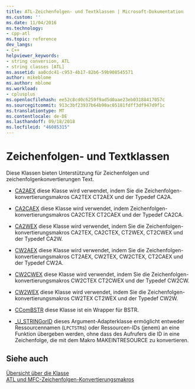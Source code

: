 ```yaml
---
title: ATL-Zeichenfolgen- und Textklassen | Microsoft-Dokumentation
ms.custom: ''
ms.date: 11/04/2016
ms.technology:
- cpp-atl
ms.topic: reference
dev_langs:
- C++
helpviewer_keywords:
- string conversion, ATL
- string classes [ATL]
ms.assetid: aa0cdc41-c953-4b17-82b6-59b908545571
author: mikeblome
ms.author: mblome
ms.workload:
- cplusplus
ms.openlocfilehash: ee52c8cd0c6259f9ad5d0aae23eb03188417057c
ms.sourcegitcommit: 913c3bf23937b64b90ac05181fdff3df947d9f1c
ms.translationtype: MT
ms.contentlocale: de-DE
ms.lasthandoff: 09/18/2018
ms.locfileid: "46085315"
---
```

# <a name="string-and-text-classes"></a>Zeichenfolgen- und Textklassen

Diese Klassen bieten Unterstützung für Zeichenfolgen und zeichenfolgenkonvertierungen Text.

- [CA2AEX](../atl/reference/ca2aex-class.md) diese Klasse wird verwendet, indem Sie die Zeichenfolgen-konvertierungsmakros CA2TEX CT2AEX und der Typedef CA2A.

- [CA2CAEX](../atl/reference/ca2caex-class.md) diese Klasse wird verwendet, indem Zeichenfolgen-konvertierungsmakros CA2CTEX CT2CAEX und der Typedef CA2CA.

- [CA2WEX](../atl/reference/ca2wex-class.md) diese Klasse wird verwendet, indem Sie die Zeichenfolgen-konvertierungsmakros CA2TEX, CA2CTEX, CT2WEX, CT2CWEX und der Typedef CA2W.

- [CW2AEX](../atl/reference/cw2aex-class.md) diese Klasse wird verwendet, indem Sie die Zeichenfolgen-konvertierungsmakros CT2AEX, CW2TEX, CW2CTEX, CT2CAEX und der Typedef CW2A.

- [CW2CWEX](../atl/reference/cw2cwex-class.md) diese Klasse wird verwendet, indem Sie die Zeichenfolgen-konvertierungsmakros CW2CTEX CT2CWEX und der Typedef CW2CW.

- [CW2WEX](../atl/reference/cw2wex-class.md) diese Klasse wird verwendet, indem Sie die Zeichenfolgen-konvertierungsmakros CW2TEX CT2WEX und der Typedef CW2W.

- [CComBSTR](../atl/reference/ccombstr-class.md) diese Klasse ist ein Wrapper für BSTR.

- [_U_STRINGorID](../atl/reference/u-stringorid-class.md) dieses Argument-Adapterklasse ermöglicht entweder Ressourcennamen (`LPCTSTR`s) oder Ressourcen-IDs (jenem) an eine Funktion übergeben werden, ohne dass des Aufrufers die ID in eine Zeichenfolge, die mit dem Makro MAKEINTRESOURCE zu konvertieren.

## <a name="see-also"></a>Siehe auch

[Übersicht über die Klasse](../atl/atl-class-overview.md)<br/>
[ATL und MFC-Zeichenfolgen-Konvertierungsmakros](reference/string-conversion-macros.md)

